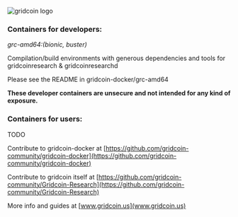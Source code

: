 ![gridcoin logo](https://github.com/gridcoin-community/Gridcoin-Research/tree/development/share/icons/hicolor/48x48/apps "gridcoin logo")

### Containers for developers:

*grc-amd64:(bionic, buster)*

Compilation/build environments with generous dependencies and tools for gridcoinresearch & gridcoinresearchd

Please see the README in gridcoin-docker/grc-amd64

**These developer containers are unsecure and not intended for any kind of exposure.**

### Containers for users:

TODO


Contribute to gridcoin-docker at [https://github.com/gridcoin-community/gridcoin-docker](https://github.com/gridcoin-community/gridcoin-docker)

Contribute to gridcoin itself at [https://github.com/gridcoin-community/Gridcoin-Research](https://github.com/gridcoin-community/Gridcoin-Research)

More info and guides at [www.gridcoin.us](www.gridcoin.us)
